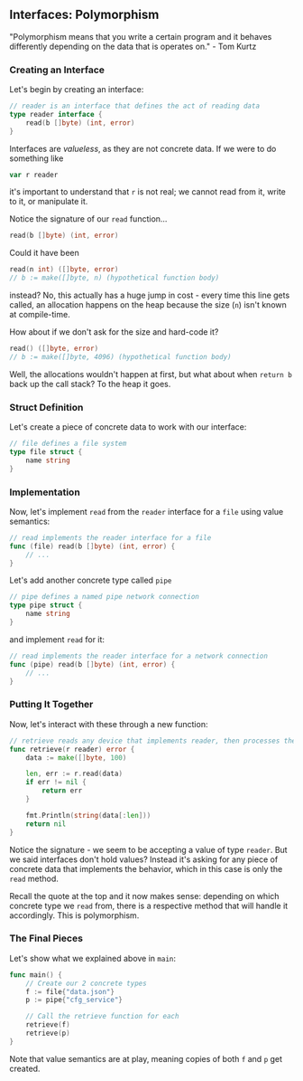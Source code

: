 ## Interfaces: Polymorphism

"Polymorphism means that you write a certain program and it behaves differently depending on the data that is operates on." - Tom Kurtz

### Creating an Interface

Let's begin by creating an interface:

```go
// reader is an interface that defines the act of reading data
type reader interface {
	read(b []byte) (int, error)
}
```

Interfaces are _valueless_, as they are not concrete data. If we were to do something like

```go
var r reader
```

it's important to understand that `r` is not real; we cannot read from it, write to it, or manipulate it.

Notice the signature of our `read` function... 

```go
read(b []byte) (int, error)
```

Could it have been

```go
read(n int) ([]byte, error)
// b := make([]byte, n) (hypothetical function body)
```

instead? No, this actually has a huge jump in cost - every time this line gets called, an allocation happens on the heap because the size (`n`) isn't known at compile-time. 

How about if we don't ask for the size and hard-code it?

```go
read() ([]byte, error)
// b := make([]byte, 4096) (hypothetical function body)
```

Well, the allocations wouldn't happen at first, but what about when `return b` back up the call stack? To the heap it goes.

### Struct Definition

Let's create a piece of concrete data to work with our interface:

```go
// file defines a file system
type file struct {
	name string
}
```

### Implementation

Now, let's implement `read` from the `reader` interface for a `file` using value semantics:

```go
// read implements the reader interface for a file
func (file) read(b []byte) (int, error) {
	// ...
}
```

Let's add another concrete type called `pipe`

```go
// pipe defines a named pipe network connection
type pipe struct {
	name string
}
```

and implement `read` for it:

```go
// read implements the reader interface for a network connection
func (pipe) read(b []byte) (int, error) {
	// ...
}
```

### Putting It Together

Now, let's interact with these through a new function:

```go
// retrieve reads any device that implements reader, then processes the data
func retrieve(r reader) error {
	data := make([]byte, 100)

	len, err := r.read(data)
	if err != nil {
		return err
	}

	fmt.Println(string(data[:len]))
	return nil
}
```

Notice the signature - we seem to be accepting a value of type `reader`. But we said interfaces don't hold values? Instead it's asking for any piece of concrete data that implements the behavior, which in this case is only the `read` method.

Recall the quote at the top and it now makes sense: depending on which concrete type we `read` from, there is a respective method that will handle it accordingly. This is polymorphism.

### The Final Pieces

Let's show what we explained above in `main`:

```go
func main() {
	// Create our 2 concrete types
	f := file{"data.json"}
	p := pipe{"cfg_service"}

	// Call the retrieve function for each
	retrieve(f)
	retrieve(p)
}
```

Note that value semantics are at play, meaning copies of both `f` and `p` get created.
